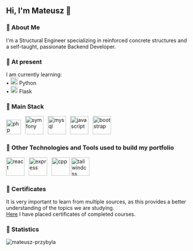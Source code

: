 ## Hi, I'm Mateusz 👋

### 🔵 About Me
I'm a Structural Engineer specializing in reinforced concrete structures and a self-taught, passionate Backend Developer.

### 🔵 At present
I am currently learning:\
• <img src="https://cdn.jsdelivr.net/gh/devicons/devicon@latest/icons/python/python-original.svg" alt="python" width="20" height="20" /> Python\
• <img src="https://cdn.jsdelivr.net/gh/devicons/devicon@latest/icons/flask/flask-original.svg" alt="flask" width="20" height="20" /> Flask

### 🔵 Main Stack
<p>
  <img src="https://devicon-website.vercel.app/api/php/original.svg" alt="php" width="40" height="40" /> &nbsp;
  <img src="https://cdn.jsdelivr.net/gh/devicons/devicon@latest/icons/symfony/symfony-original.svg" alt="symfony" width="50" height="50" /> &nbsp;
  <img src="https://cdn.jsdelivr.net/gh/devicons/devicon@latest/icons/mysql/mysql-original-wordmark.svg" alt="mysql" width="50" height="50" /> &nbsp;
  <img src="https://cdn.jsdelivr.net/gh/devicons/devicon@latest/icons/javascript/javascript-plain.svg" alt="javascript" width="50" height="50" /> &nbsp;
  <img src="https://cdn.jsdelivr.net/gh/devicons/devicon@latest/icons/bootstrap/bootstrap-original-wordmark.svg" alt="bootstrap" width="50" height="50" />
</p>

### 🔵 Other Technologies and Tools used to build my portfolio
<p>
  <img src="https://cdn.jsdelivr.net/gh/devicons/devicon@latest/icons/react/react-original-wordmark.svg" alt="react" width="50" height="50" /> &nbsp;
  <img src="https://cdn.jsdelivr.net/gh/devicons/devicon@latest/icons/express/express-original-wordmark.svg" alt="express" width="50" height="50" /> &nbsp;
  <img src="https://cdn.jsdelivr.net/gh/devicons/devicon@latest/icons/cplusplus/cplusplus-original.svg" alt="cpp" width="50" height="50" />
  <img src="https://cdn.jsdelivr.net/gh/devicons/devicon@latest/icons/tailwindcss/tailwindcss-original.svg" alt="tailwindcss" width="50" height="50" />
</p>

### 🔵 Certificates
It is very important to learn from multiple sources, as this provides a better understanding of the topics we are studying.\
[Here](https://github.com/mateusz-przybyla/My-Certificates.git) I have placed certificates of completed courses.

### 🔵 Statistics
<p><img src="https://github-readme-stats.vercel.app/api/top-langs?username=mateusz-przybyla&layout=compact&theme=buefy&hide_border=false" alt="mateusz-przybyla" /></p>
